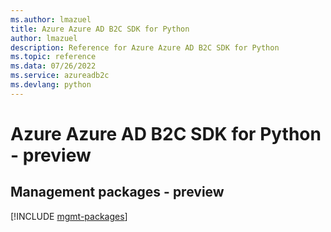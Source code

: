 ```yaml
---
ms.author: lmazuel
title: Azure Azure AD B2C SDK for Python
author: lmazuel
description: Reference for Azure Azure AD B2C SDK for Python
ms.topic: reference
ms.data: 07/26/2022
ms.service: azureadb2c
ms.devlang: python
---
```

# Azure Azure AD B2C SDK for Python - preview

## Management packages - preview
[!INCLUDE [mgmt-packages](azure-ad-b2c-mgmt-index.md)]